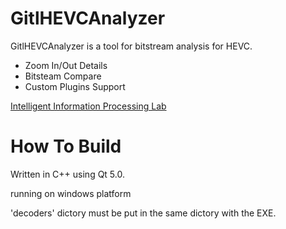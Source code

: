 GitlHEVCAnalyzer
================

GitlHEVCAnalyzer is a tool for bitstream analysis for HEVC.

<ul>
    <li>Zoom In/Out Details</li>
    <li>Bitsteam Compare</li>
    <li>Custom Plugins Support</li>
</ul>

<a href="http://gitl.sysu.edu.cn">Intelligent Information Processing Lab</a> 

How To Build
============

Written in C++ using Qt 5.0.

running on windows platform

'decoders' dictory must be put in the same dictory with the EXE.

